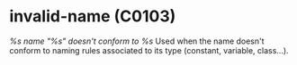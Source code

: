 # invalid-name (C0103)
*%s name \"%s\" doesn\'t conform to %s* Used when the name doesn\'t
conform to naming rules associated to its type (constant, variable,
class\...).
